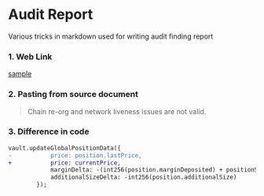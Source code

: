# Audit Report 
Various tricks in markdown used for writing audit finding report

### 1. Web Link

[sample](https://audits.sherlock.xyz/contests)

### 2. Pasting from source document

>Chain re-org and network liveness issues are not valid.

### 3.  Difference in code

```Diff
vault.updateGlobalPositionData({
-           price: position.lastPrice,
+           price: currentPrice,
            marginDelta: -(int256(position.marginDeposited) + positionSummary.accruedFunding),
            additionalSizeDelta: -int256(position.additionalSize)
        });
```
